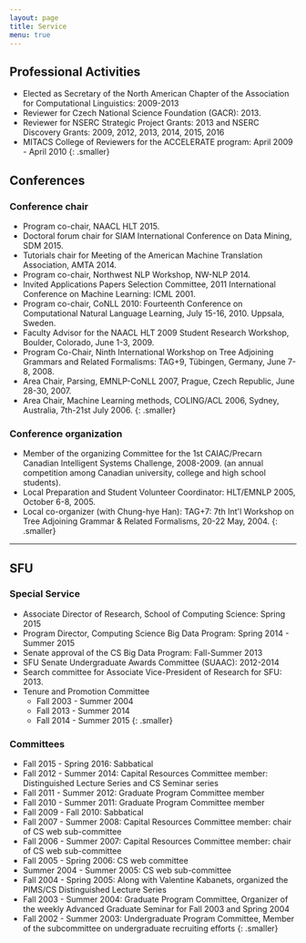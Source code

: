 ```yaml
---
layout: page
title: Service
menu: true
---
```


## Professional Activities

* Elected as Secretary of the North American Chapter of the Association for Computational Linguistics: 2009-2013
* Reviewer for Czech National Science Foundation (GACR): 2013.
* Reviewer for NSERC Strategic Project Grants: 2013 and NSERC Discovery Grants: 2009, 2012, 2013, 2014, 2015, 2016
* MITACS College of Reviewers for the ACCELERATE program: April 2009 - April 2010
{: .smaller}

## Conferences

### Conference chair

* Program co-chair, NAACL HLT 2015.
* Doctoral forum chair for SIAM International Conference on Data Mining, SDM 2015.
* Tutorials chair for Meeting of the American Machine Translation Association, AMTA 2014.
* Program co-chair, Northwest NLP Workshop, NW-NLP 2014.
* Invited Applications Papers Selection Committee, 2011 International Conference on Machine Learning: ICML 2001.
* Program co-chair, CoNLL 2010: Fourteenth Conference on Computational Natural Language Learning, July 15-16, 2010. Uppsala, Sweden.
* Faculty Advisor for the NAACL HLT 2009 Student Research Workshop, Boulder, Colorado, June 1-3, 2009.
* Program Co-Chair, Ninth International Workshop on Tree Adjoining Grammars and Related Formalisms: TAG+9, Tübingen, Germany, June 7-8, 2008.
* Area Chair, Parsing, EMNLP-CoNLL 2007, Prague, Czech Republic, June 28-30, 2007.
* Area Chair, Machine Learning methods, COLING/ACL 2006, Sydney, Australia, 7th-21st July 2006.
{: .smaller}

### Conference organization

* Member of the organizing Committee for the 1st CAIAC/Precarn Canadian Intelligent Systems Challenge, 2008-2009. (an annual competition among Canadian university, college and high school students).
* Local Preparation and Student Volunteer Coordinator: HLT/EMNLP 2005, October 6-8, 2005.
* Local co-organizer (with Chung-hye Han): TAG+7: 7th Int'l Workshop on Tree Adjoining Grammar & Related Formalisms, 20-22 May, 2004.
{: .smaller}

<hr/>

## SFU

### Special Service

* Associate Director of Research, School of Computing Science: Spring 2015
* Program Director, Computing Science Big Data Program: Spring 2014 - Summer 2015
* Senate approval of the CS Big Data Program: Fall-Summer 2013
* SFU Senate Undergraduate Awards Committee (SUAAC): 2012-2014
* Search committee for Associate Vice-President of Research for SFU: 2013.
* Tenure and Promotion Committee
    * Fall 2003 - Summer 2004
    * Fall 2013 - Summer 2014
    * Fall 2014 - Summer 2015
{: .smaller}

### Committees

* Fall 2015 - Spring 2016: Sabbatical
* Fall 2012 - Summer 2014: Capital Resources Committee member: Distinguished Lecture Series and CS Seminar series
* Fall 2011 - Summer 2012: Graduate Program Committee member
* Fall 2010 - Summer 2011: Graduate Program Committee member
* Fall 2009 - Fall 2010: Sabbatical
* Fall 2007 - Summer 2008: Capital Resources Committee member: chair of CS web sub-committee
* Fall 2006 - Summer 2007: Capital Resources Committee member: chair of CS web sub-committee
* Fall 2005 - Spring 2006: CS web committee
* Summer 2004 - Summer 2005: CS web sub-committee
* Fall 2004 - Spring 2005: Along with Valentine Kabanets, organized the PIMS/CS Distinguished Lecture Series
* Fall 2003 - Summer 2004: Graduate Program Committee, Organizer of the weekly Advanced Graduate Seminar for Fall 2003 and Spring 2004
* Fall 2002 - Summer 2003: Undergraduate Program Committee, Member of the subcommittee on undergraduate recruiting efforts
{: .smaller}

